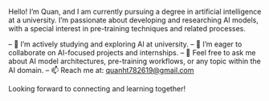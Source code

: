 Hello! I’m Quan, and I am currently pursuing a degree in artificial intelligence at a university. I’m passionate about developing and researching AI models, with a special interest in pre-training techniques and related processes.

– 🌱 I’m actively studying and exploring AI at university.
– 🤝 I’m eager to collaborate on AI-focused projects and internships.
– 💬 Feel free to ask me about AI model architectures, pre-training workflows, or any topic within the AI domain.
– 📫 Reach me at: quanht782619@gmail.com

Looking forward to connecting and learning together!

